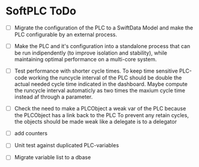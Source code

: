 # SoftPLC ToDo

- [ ] Migrate the configuration of the PLC to a SwiftData Model and make the PLC configurable by an external process.
- [ ] Make the PLC and it's configuration into a standalone process that can be run indipendently (to improve isolation and stability), while maintaining optimal performance on a multi-core system. 
- [ ] Test performance with shorter cycle times. To keep time sensitive PLC-code working the runcycle interval of the PLC should be double the actual needed cycle time indicated in the dashboard. Maybe compute the runcycle interval automaticly as two times the maxium cycle time instead af through a parameter.

- [ ] Check the need to make a PLCObject a weak var of the PLC because the PLCObject has a link back to the PLC
To prevent any retain cycles, the objects should be made weak like a delegate is to a delegator

- [ ] add counters
- [ ] Unit test against duplicated PLC-variables
- [ ] Migrate variable list to a dbase
